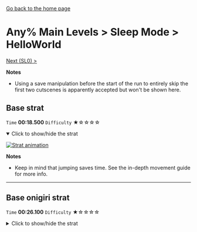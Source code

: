 [Go back to the home page](https://github.com/Doublevil/scbspeedrun)

# Any% Main Levels > Sleep Mode > HelloWorld

[Next (SL0) >](https://github.com/Doublevil/scbspeedrun/blob/main/levels/any_ml/sl/SL0.md)

**Notes**
- Using a save manipulation before the start of the run to entirely skip the first two cutscenes is apparently accepted but won't be shown here.

## Base strat

`Time` **00:18.500** `Difficulty` ★☆☆☆☆
<details open>
  <summary>Click to show/hide the strat</summary>

  [![Strat animation](https://github.com/Doublevil/scbspeedrun/blob/main/media/levels/sl/HelloWorld_Strat.webp)](https://github.com/Doublevil/scbspeedrun/blob/main/media/levels/sl/HelloWorld_Strat.mp4?raw=true)

  **Notes**
  - Keep in mind that jumping saves time. See the in-depth movement guide for more info.
</details>

---
## Base onigiri strat

`Time` **00:26.100** `Difficulty` ★☆☆☆☆
<details>
  <summary>Click to show/hide the strat</summary>

  [![Strat animation](https://github.com/Doublevil/scbspeedrun/blob/main/media/levels/sl/HelloWorld_OnigiriStrat.webp)](https://github.com/Doublevil/scbspeedrun/blob/main/media/levels/sl/HelloWorld_OnigiriStrat.mp4?raw=true)

  **Notes**
  - Keep in mind that jumping saves time. See the in-depth movement guide for more info.
</details>
